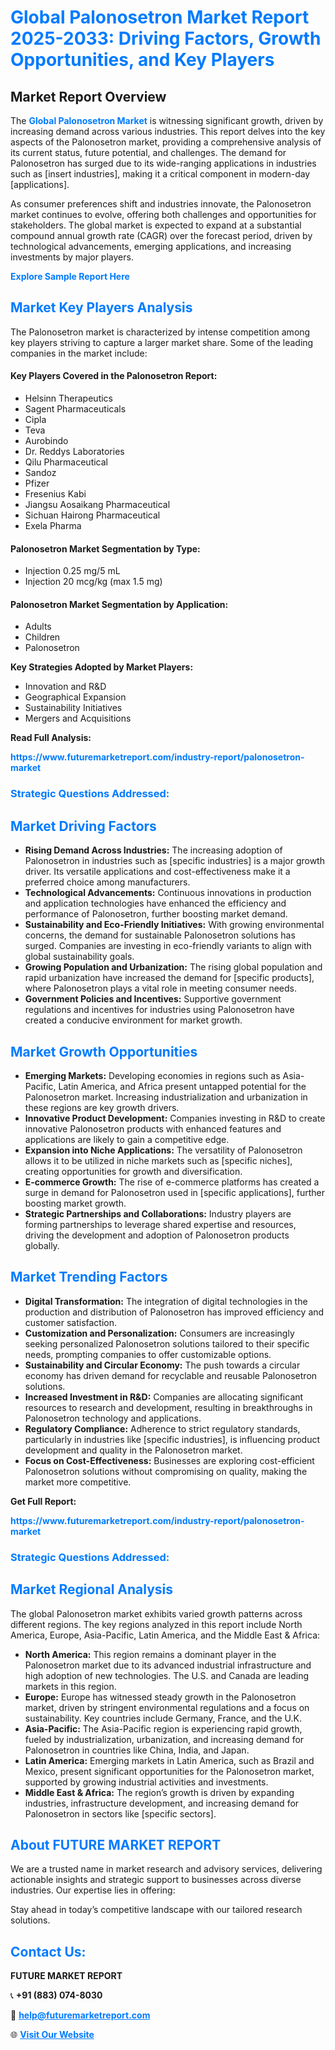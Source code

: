 <h1 style="color: #007BFF;">Global Palonosetron Market Report 2025-2033: Driving Factors, Growth Opportunities, and Key Players</h1>

<section id="overview">
<h2>Market Report Overview</h2>
<p>The <a href="https://www.futuremarketreport.com/industry-report/palonosetron-market" style="color: #007BFF; text-decoration: none;"><strong>Global Palonosetron Market</strong></a> is witnessing significant growth, driven by increasing demand across various industries. This report delves into the key aspects of the Palonosetron market, providing a comprehensive analysis of its current status, future potential, and challenges. The demand for Palonosetron has surged due to its wide-ranging applications in industries such as [insert industries], making it a critical component in modern-day [applications].</p>
<p>As consumer preferences shift and industries innovate, the Palonosetron market continues to evolve, offering both challenges and opportunities for stakeholders. The global market is expected to expand at a substantial compound annual growth rate (CAGR) over the forecast period, driven by technological advancements, emerging applications, and increasing investments by major players.</p>
</section>

<section id="overview">
<p><a href="https://www.futuremarketreport.com/request-sample/reportId=125678" style="color: #007BFF; text-decoration: none;"><strong>Explore Sample Report Here</strong></a></p>
</section>

<section id="key-players">
<h2 style="color: #007BFF;">Market Key Players Analysis</h2>
<p>The Palonosetron market is characterized by intense competition among key players striving to capture a larger market share. Some of the leading companies in the market include:</p>
<h4>Key Players Covered in the Palonosetron Report:</h4>
<ul><li>Helsinn Therapeutics</li><li>Sagent Pharmaceuticals</li><li>Cipla</li><li>Teva</li><li>Aurobindo</li><li>Dr. Reddys Laboratories</li><li>Qilu Pharmaceutical</li><li>Sandoz</li><li>Pfizer</li><li>Fresenius Kabi</li><li>Jiangsu Aosaikang Pharmaceutical</li><li>Sichuan Hairong Pharmaceutical</li><li>Exela Pharma</li></ul>
<h4>Palonosetron Market Segmentation by Type:</h4>
<ul><li>Injection 0.25 mg/5 mL</li><li>Injection 20 mcg/kg (max 1.5 mg)</li></ul>

<h4>Palonosetron Market Segmentation by Application:</h4>
<ul><li>Adults</li><li>Children</li><li>Palonosetron</li></ul>
<p><strong>Key Strategies Adopted by Market Players:</strong></p>
<ul>
<li>Innovation and R&D</li>
<li>Geographical Expansion</li>
<li>Sustainability Initiatives</li>
<li>Mergers and Acquisitions</li>
</ul>
</section>

<section>
<p><strong>Read Full Analysis: </strong></p><a href="https://www.futuremarketreport.com/industry-report/palonosetron-market" style="color: #007BFF; text-decoration: none;"><strong>https://www.futuremarketreport.com/industry-report/palonosetron-market</strong></a>
<h3 style="color: #007BFF;">Strategic Questions Addressed:</h3>
</section>

<section id="driving-factors">
<h2 style="color: #007BFF;">Market Driving Factors</h2>
<ul>
<li><strong>Rising Demand Across Industries:</strong> The increasing adoption of Palonosetron in industries such as [specific industries] is a major growth driver. Its versatile applications and cost-effectiveness make it a preferred choice among manufacturers.</li>
<li><strong>Technological Advancements:</strong> Continuous innovations in production and application technologies have enhanced the efficiency and performance of Palonosetron, further boosting market demand.</li>
<li><strong>Sustainability and Eco-Friendly Initiatives:</strong> With growing environmental concerns, the demand for sustainable Palonosetron solutions has surged. Companies are investing in eco-friendly variants to align with global sustainability goals.</li>
<li><strong>Growing Population and Urbanization:</strong> The rising global population and rapid urbanization have increased the demand for [specific products], where Palonosetron plays a vital role in meeting consumer needs.</li>
<li><strong>Government Policies and Incentives:</strong> Supportive government regulations and incentives for industries using Palonosetron have created a conducive environment for market growth.</li>
</ul>
</section>

<section id="growth-opportunities">
<h2 style="color: #007BFF;">Market Growth Opportunities</h2>
<ul>
<li><strong>Emerging Markets:</strong> Developing economies in regions such as Asia-Pacific, Latin America, and Africa present untapped potential for the Palonosetron market. Increasing industrialization and urbanization in these regions are key growth drivers.</li>
<li><strong>Innovative Product Development:</strong> Companies investing in R&D to create innovative Palonosetron products with enhanced features and applications are likely to gain a competitive edge.</li>
<li><strong>Expansion into Niche Applications:</strong> The versatility of Palonosetron allows it to be utilized in niche markets such as [specific niches], creating opportunities for growth and diversification.</li>
<li><strong>E-commerce Growth:</strong> The rise of e-commerce platforms has created a surge in demand for Palonosetron used in [specific applications], further boosting market growth.</li>
<li><strong>Strategic Partnerships and Collaborations:</strong> Industry players are forming partnerships to leverage shared expertise and resources, driving the development and adoption of Palonosetron products globally.</li>
</ul>
</section>

<section id="trending-factors">
<h2 style="color: #007BFF;">Market Trending Factors</h2>
<ul>
<li><strong>Digital Transformation:</strong> The integration of digital technologies in the production and distribution of Palonosetron has improved efficiency and customer satisfaction.</li>
<li><strong>Customization and Personalization:</strong> Consumers are increasingly seeking personalized Palonosetron solutions tailored to their specific needs, prompting companies to offer customizable options.</li>
<li><strong>Sustainability and Circular Economy:</strong> The push towards a circular economy has driven demand for recyclable and reusable Palonosetron solutions.</li>
<li><strong>Increased Investment in R&D:</strong> Companies are allocating significant resources to research and development, resulting in breakthroughs in Palonosetron technology and applications.</li>
<li><strong>Regulatory Compliance:</strong> Adherence to strict regulatory standards, particularly in industries like [specific industries], is influencing product development and quality in the Palonosetron market.</li>
<li><strong>Focus on Cost-Effectiveness:</strong> Businesses are exploring cost-efficient Palonosetron solutions without compromising on quality, making the market more competitive.</li>
</ul>
</section>

<section>
<p><strong>Get Full Report: </strong></p><a href="https://www.futuremarketreport.com/industry-report/palonosetron-market" style="color: #007BFF; text-decoration: none;"><strong>https://www.futuremarketreport.com/industry-report/palonosetron-market</strong></a>
<h3 style="color: #007BFF;">Strategic Questions Addressed:</h3>
</section>


<section id="regional-analysis">
<h2 style="color: #007BFF;">Market Regional Analysis</h2>
<p>The global Palonosetron market exhibits varied growth patterns across different regions. The key regions analyzed in this report include North America, Europe, Asia-Pacific, Latin America, and the Middle East & Africa:</p>
<ul>
<li><strong>North America:</strong> This region remains a dominant player in the Palonosetron market due to its advanced industrial infrastructure and high adoption of new technologies. The U.S. and Canada are leading markets in this region.</li>
<li><strong>Europe:</strong> Europe has witnessed steady growth in the Palonosetron market, driven by stringent environmental regulations and a focus on sustainability. Key countries include Germany, France, and the U.K.</li>
<li><strong>Asia-Pacific:</strong> The Asia-Pacific region is experiencing rapid growth, fueled by industrialization, urbanization, and increasing demand for Palonosetron in countries like China, India, and Japan.</li>
<li><strong>Latin America:</strong> Emerging markets in Latin America, such as Brazil and Mexico, present significant opportunities for the Palonosetron market, supported by growing industrial activities and investments.</li>
<li><strong>Middle East & Africa:</strong> The region’s growth is driven by expanding industries, infrastructure development, and increasing demand for Palonosetron in sectors like [specific sectors].</li>
</ul>
</section>

<footer>
<h2 style="color: #007BFF;">About FUTURE MARKET REPORT</h2>
<p>We are a trusted name in market research and advisory services, delivering actionable insights and strategic support to businesses across diverse industries. Our expertise lies in offering:</p>

<p>Stay ahead in today’s competitive landscape with our tailored research solutions.</p>

<h2 style="color: #007BFF;">Contact Us:</h2>
<p><strong>FUTURE MARKET REPORT</strong></p>
<p>📞 <strong>+91 (883) 074-8030</strong></p>
<p>📧 <strong><a href="mailto:help@futuremarketreport.com" style="color: #007BFF;">help@futuremarketreport.com</a></strong></p>
<p>🌐 <strong><a href="https://www.futuremarketreport.com/" style="color: #007BFF;">Visit Our Website</a></strong></p>
</footer>